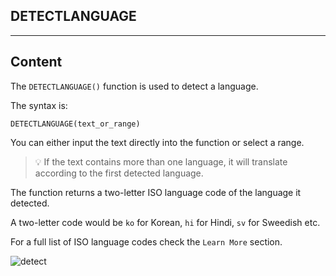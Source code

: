 ﻿---
author: Stefan-Stojanovic

type: normal

category: how to

links:
  - '[ISO Language Codes](https://www.labnol.org/code/19899-google-translate-languages){documentation}'
  - '[DETECTLANGUAGE](https://support.google.com/docs/answer/3093278){documentation}'

---

## DETECTLANGUAGE

---
## Content

The `DETECTLANGUAGE()` function is used to detect a language.

The syntax is:

```plain-text
DETECTLANGUAGE(text_or_range)
```

You can either input the text directly into the function or select a range.

> 💡 If the text contains more than one language, it will translate according to the first detected language.

The function returns a two-letter ISO language code of the language it detected.

A two-letter code would be `ko` for Korean, `hi` for Hindi, `sv` for Sweedish etc.

 For a full list of ISO language codes check the `Learn More` section.

![detect](https://img.enkipro.com/ecba3137525bf2d435692c918ec9badd.png)